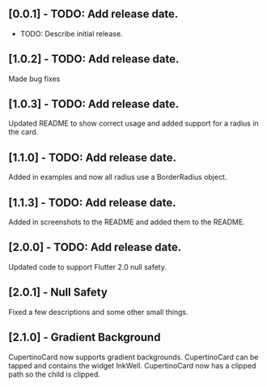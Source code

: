 ## [0.0.1] - TODO: Add release date.

* TODO: Describe initial release.

## [1.0.2] - TODO: Add release date.

Made bug fixes

## [1.0.3] - TODO: Add release date.

Updated README to show correct usage and added support for
a radius in the card.


## [1.1.0] - TODO: Add release date.

Added in examples and now all radius use a BorderRadius object.


## [1.1.3] - TODO: Add release date.

Added in screenshots to the README and added them to the README.

## [2.0.0] - TODO: Add release date.

Updated code to support Flutter 2.0 null safety.

## [2.0.1] - Null Safety

Fixed a few descriptions and some other small things.

## [2.1.0] - Gradient Background

CupertinoCard now supports gradient backgrounds.
CupertinoCard can be tapped and contains the widget InkWell.
CupertinoCard now has a clipped path so the child is clipped.

